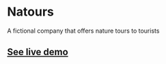 # Natours

A fictional company that offers nature tours to tourists

## [See live demo](https://natourist.netlify.app/)
